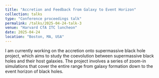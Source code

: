 ```yaml
---
title: "Accretion and Feedback from Galaxy to Event Horizon"
collection: talks
type: "Conference proceedings talk"
permalink: /talks/2025-04-24-talk-3
venue: "Harvard CfA ITC luncheon"
date: 2025-04-24
location: "Boston, MA, USA"
---
```


I am currently working on the accretion onto supermassive black hole project, which aims to study the coevolution between supermassive black holes and their host galaxies. The project involves a series of zoom-in simulations that cover the entire range from galaxy formation down to the event horizon of black holes.

